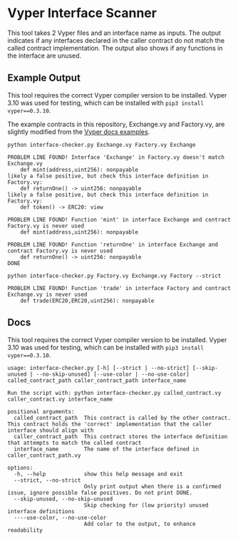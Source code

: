 # Vyper Interface Scanner

This tool takes 2 Vyper files and an interface name as inputs. The output indicates if any interfaces declared in the caller contract do not match the called contract implementation. The output also shows if any functions in the interface are unused.

## Example Output

This tool requires the correct Vyper compiler version to be installed. Vyper 3.10 was used for testing, which can be installed with `pip3 install vyper==0.3.10`.

The example contracts in this repository, Exchange.vy and Factory.vy, are slightly modified from the [Vyper docs examples](https://github.com/vyperlang/vyper/tree/master/examples).

```
python interface-checker.py Exchange.vy Factory.vy Exchange

PROBLEM LINE FOUND! Interface 'Exchange' in Factory.vy doesn't match Exchange.vy
    def mint(address,uint256): nonpayable
likely a false positive, but check this interface definition in Factory.vy:
    def returnOne() -> uint256: nonpayable
likely a false positive, but check this interface definition in Factory.vy:
    def token() -> ERC20: view

PROBLEM LINE FOUND! Function 'mint' in interface Exchange and contract Factory.vy is never used
    def mint(address,uint256): nonpayable

PROBLEM LINE FOUND! Function 'returnOne' in interface Exchange and contract Factory.vy is never used
    def returnOne() -> uint256: nonpayable
DONE
```

```
python interface-checker.py Factory.vy Exchange.vy Factory --strict

PROBLEM LINE FOUND! Function 'trade' in interface Factory and contract Exchange.vy is never used
    def trade(ERC20,ERC20,uint256): nonpayable
```

## Docs

This tool requires the correct Vyper compiler version to be installed. Vyper 3.10 was used for testing, which can be installed with `pip3 install vyper==0.3.10`.

```
usage: interface-checker.py [-h] [--strict | --no-strict] [--skip-unused | --no-skip-unused] [--use-color | --no-use-color] called_contract_path caller_contract_path interface_name

Run the script with: python interface-checker.py called_contract.vy caller_contract.vy interface_name

positional arguments:
  called_contract_path  This contract is called by the other contract. This contract holds the 'correct' implementation that the caller interface should align with
  caller_contract_path  This contract stores the interface definition that attempts to match the called contract
  interface_name        The name of the interface defined in caller_contract_path.vy

options:
  -h, --help            show this help message and exit
  --strict, --no-strict
                        Only print output when there is a confirmed issue, ignore possible false positives. Do not print DONE.
  --skip-unused, --no-skip-unused
                        Skip checking for (low priority) unused interface definitions
  ----use-color, --no-use-color
                        Add color to the output, to enhance readability
```
